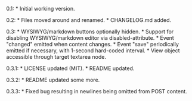 0.1:
    * Initial working version.

0.2:
    * Files moved around and renamed.
    * CHANGELOG.md added.

0.3:
    * WYSIWYG/markdown buttons optionally hidden.
    * Support for disabling WYSIWYG/markdown editor via disabled-attribute.
    * Event "changed" emitted when content changes.
    * Event "save" periodically emitted if necessary, with 1-second hard-coded interval.
    * View object accessible through target textarea node.

0.3.1:
    * LICENSE updated (MIT).
    * README updated.

0.3.2:
    * README updated some more.

0.3.3:
    * Fixed bug resulting in newlines being omitted from POST content.
